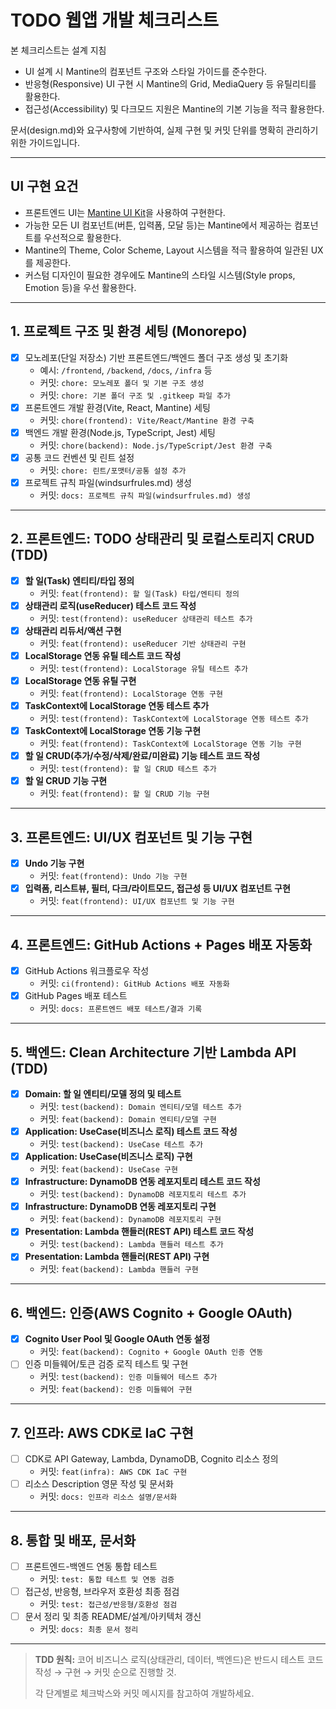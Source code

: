 # TODO 웹앱 개발 체크리스트

본 체크리스트는 설계 지침

- UI 설계 시 Mantine의 컴포넌트 구조와 스타일 가이드를 준수한다.
- 반응형(Responsive) UI 구현 시 Mantine의 Grid, MediaQuery 등 유틸리티를 활용한다.
- 접근성(Accessibility) 및 다크모드 지원은 Mantine의 기본 기능을 적극 활용한다.

문서(design.md)와 요구사항에 기반하여, 실제 구현 및 커밋 단위를 명확히 관리하기 위한 가이드입니다.

---

## UI 구현 요건

- 프론트엔드 UI는 [Mantine UI Kit](https://mantine.dev/)을 사용하여 구현한다.
- 가능한 모든 UI 컴포넌트(버튼, 입력폼, 모달 등)는 Mantine에서 제공하는 컴포넌트를 우선적으로 활용한다.
- Mantine의 Theme, Color Scheme, Layout 시스템을 적극 활용하여 일관된 UX를 제공한다.
- 커스텀 디자인이 필요한 경우에도 Mantine의 스타일 시스템(Style props, Emotion 등)을 우선 활용한다.

---

## 1. 프로젝트 구조 및 환경 세팅 (Monorepo)
- [x] 모노레포(단일 저장소) 기반 프론트엔드/백엔드 폴더 구조 생성 및 초기화  
  - 예시: `/frontend`, `/backend`, `/docs`, `/infra` 등
  - 커밋: `chore: 모노레포 폴더 및 기본 구조 생성`
  - 커밋: `chore: 기본 폴더 구조 및 .gitkeep 파일 추가`
- [x] 프론트엔드 개발 환경(Vite, React, Mantine) 세팅  
  - 커밋: `chore(frontend): Vite/React/Mantine 환경 구축`
- [x] 백엔드 개발 환경(Node.js, TypeScript, Jest) 세팅  
  - 커밋: `chore(backend): Node.js/TypeScript/Jest 환경 구축`
- [x] 공통 코드 컨벤션 및 린트 설정  
  - 커밋: `chore: 린트/포맷터/공통 설정 추가`
- [x] 프로젝트 규칙 파일(windsurfrules.md) 생성  
  - 커밋: `docs: 프로젝트 규칙 파일(windsurfrules.md) 생성`

---

## 2. 프론트엔드: TODO 상태관리 및 로컬스토리지 CRUD (TDD)
- [x] **할 일(Task) 엔티티/타입 정의**  
  - 커밋: `feat(frontend): 할 일(Task) 타입/엔티티 정의`
- [x] **상태관리 로직(useReducer) 테스트 코드 작성**  
  - 커밋: `test(frontend): useReducer 상태관리 테스트 추가`
- [x] **상태관리 리듀서/액션 구현**  
  - 커밋: `feat(frontend): useReducer 기반 상태관리 구현`
- [x] **LocalStorage 연동 유틸 테스트 코드 작성**  
  - 커밋: `test(frontend): LocalStorage 유틸 테스트 추가`
- [x] **LocalStorage 연동 유틸 구현**  
  - 커밋: `feat(frontend): LocalStorage 연동 구현`
- [x] **TaskContext에 LocalStorage 연동 테스트 추가**  
  - 커밋: `test(frontend): TaskContext에 LocalStorage 연동 테스트 추가`
- [x] **TaskContext에 LocalStorage 연동 기능 구현**  
  - 커밋: `feat(frontend): TaskContext에 LocalStorage 연동 기능 구현`
- [x] **할 일 CRUD(추가/수정/삭제/완료/미완료) 기능 테스트 코드 작성**  
  - 커밋: `test(frontend): 할 일 CRUD 테스트 추가`
- [x] **할 일 CRUD 기능 구현**  
  - 커밋: `feat(frontend): 할 일 CRUD 기능 구현`

---

## 3. 프론트엔드: UI/UX 컴포넌트 및 기능 구현
- [x] **Undo 기능 구현**  
  - 커밋: `feat(frontend): Undo 기능 구현`
- [x] **입력폼, 리스트뷰, 필터, 다크/라이트모드, 접근성 등 UI/UX 컴포넌트 구현**  
  - 커밋: `feat(frontend): UI/UX 컴포넌트 및 기능 구현`

---

## 4. 프론트엔드: GitHub Actions + Pages 배포 자동화
- [x] GitHub Actions 워크플로우 작성  
  - 커밋: `ci(frontend): GitHub Actions 배포 자동화`
- [x] GitHub Pages 배포 테스트  
  - 커밋: `docs: 프론트엔드 배포 테스트/결과 기록`

---

## 5. 백엔드: Clean Architecture 기반 Lambda API (TDD)
- [x] **Domain: 할 일 엔티티/모델 정의 및 테스트**  
  - 커밋: `test(backend): Domain 엔티티/모델 테스트 추가`
  - 커밋: `feat(backend): Domain 엔티티/모델 구현`
- [x] **Application: UseCase(비즈니스 로직) 테스트 코드 작성**  
  - 커밋: `test(backend): UseCase 테스트 추가`
- [x] **Application: UseCase(비즈니스 로직) 구현**  
  - 커밋: `feat(backend): UseCase 구현`
- [x] **Infrastructure: DynamoDB 연동 레포지토리 테스트 코드 작성**  
  - 커밋: `test(backend): DynamoDB 레포지토리 테스트 추가`
- [x] **Infrastructure: DynamoDB 연동 레포지토리 구현**  
  - 커밋: `feat(backend): DynamoDB 레포지토리 구현`
- [x] **Presentation: Lambda 핸들러(REST API) 테스트 코드 작성**  
  - 커밋: `test(backend): Lambda 핸들러 테스트 추가`
- [x] **Presentation: Lambda 핸들러(REST API) 구현**  
  - 커밋: `feat(backend): Lambda 핸들러 구현`

---

## 6. 백엔드: 인증(AWS Cognito + Google OAuth)
- [x] **Cognito User Pool 및 Google OAuth 연동 설정**  
  - 커밋: `feat(backend): Cognito + Google OAuth 인증 연동`
- [ ] 인증 미들웨어/토큰 검증 로직 테스트 및 구현  
  - 커밋: `test(backend): 인증 미들웨어 테스트 추가`
  - 커밋: `feat(backend): 인증 미들웨어 구현`

---

## 7. 인프라: AWS CDK로 IaC 구현
- [ ] CDK로 API Gateway, Lambda, DynamoDB, Cognito 리소스 정의  
  - 커밋: `feat(infra): AWS CDK IaC 구현`
- [ ] 리소스 Description 영문 작성 및 문서화  
  - 커밋: `docs: 인프라 리소스 설명/문서화`

---

## 8. 통합 및 배포, 문서화
- [ ] 프론트엔드-백엔드 연동 통합 테스트  
  - 커밋: `test: 통합 테스트 및 연동 검증`
- [ ] 접근성, 반응형, 브라우저 호환성 최종 점검  
  - 커밋: `test: 접근성/반응형/호환성 점검`
- [ ] 문서 정리 및 최종 README/설계/아키텍처 갱신  
  - 커밋: `docs: 최종 문서 정리`

---

> **TDD 원칙:** 코어 비즈니스 로직(상태관리, 데이터, 백엔드)은 반드시 테스트 코드 작성 → 구현 → 커밋 순으로 진행할 것.
> 
> 각 단계별로 체크박스와 커밋 메시지를 참고하여 개발하세요.
